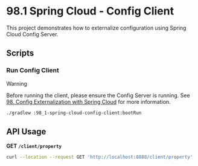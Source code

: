 # 98.1 Spring Cloud - Config Client

This project demonstrates how to externalize configuration using Spring Cloud Config Server.

## Scripts

### Run Config Client

> [!warning]
> Before running the client, please ensure the Config Server is running.
> See [98. Config Externalization with Spring Cloud](../98-config-ext-with-spring-cloud/README.md) for more information.

```bash
./gradlew :98_1-spring-cloud-config-client:bootRun
```

## API Usage

**GET `/client/property`**

```bash
curl --location --request GET 'http://localhost:8888/client/property'
```
